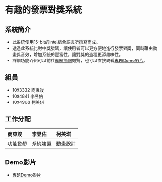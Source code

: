 # 有趣的發票對獎系統
## 系統簡介
* 此系統使用16-bit的intel組合語言所撰寫而成。
* 透過此系統比對中獎號碼，讓使用者可以更方便地進行發票對獎，同時藉由動畫與音效，增加系統的豐富性，讓對獎的過程更添趣味性。
* 詳細功能介紹可以前往[專題簡報](書面報告/mid.pdf)閱覽，也可以直接觀看[專題Demo影片](https://www.youtube.com/watch?v=Z5q8-J0zymA)。


## 組員
* 1093332 商東竣
* 1094841 李昱佑
* 1094908 柯美琪

## 工作分配
|商東竣|李昱佑|柯美琪|
|:------|:------|:-----|
|功能發想|系統建置|動畫設計|

## Demo影片
* [專題Demo影片](https://www.youtube.com/watch?v=Z5q8-J0zymA)